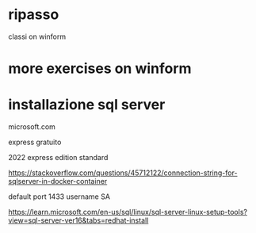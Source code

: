 # ripasso

classi on winform

# more exercises on winform

# installazione sql server

microsoft.com

express gratuito

2022 express edition standard

<https://stackoverflow.com/questions/45712122/connection-string-for-sqlserver-in-docker-container>

default port 1433 username SA

<https://learn.microsoft.com/en-us/sql/linux/sql-server-linux-setup-tools?view=sql-server-ver16&tabs=redhat-install>
